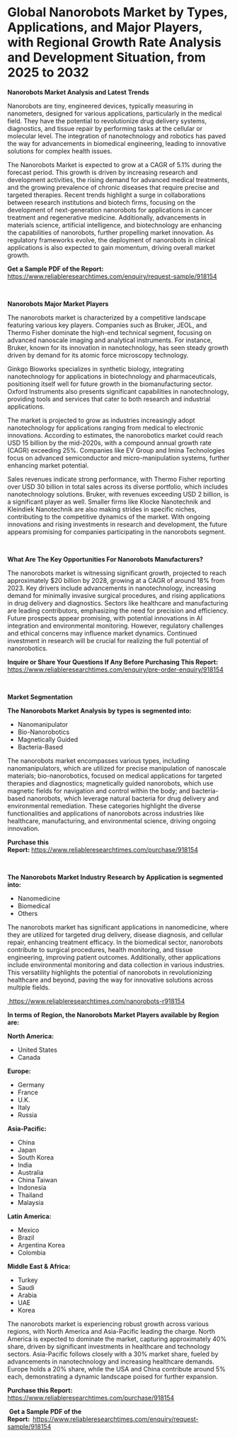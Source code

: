 <p><h1>Global Nanorobots Market by Types, Applications, and Major Players, with Regional Growth Rate Analysis and Development Situation, from 2025 to 2032</h1></p><p><strong>Nanorobots Market Analysis and Latest Trends</strong></p>
<p><p>Nanorobots are tiny, engineered devices, typically measuring in nanometers, designed for various applications, particularly in the medical field. They have the potential to revolutionize drug delivery systems, diagnostics, and tissue repair by performing tasks at the cellular or molecular level. The integration of nanotechnology and robotics has paved the way for advancements in biomedical engineering, leading to innovative solutions for complex health issues.</p><p>The Nanorobots Market is expected to grow at a CAGR of 5.1% during the forecast period. This growth is driven by increasing research and development activities, the rising demand for advanced medical treatments, and the growing prevalence of chronic diseases that require precise and targeted therapies. Recent trends highlight a surge in collaborations between research institutions and biotech firms, focusing on the development of next-generation nanorobots for applications in cancer treatment and regenerative medicine. Additionally, advancements in materials science, artificial intelligence, and biotechnology are enhancing the capabilities of nanorobots, further propelling market innovation. As regulatory frameworks evolve, the deployment of nanorobots in clinical applications is also expected to gain momentum, driving overall market growth.</p></p>
<p><strong>Get a Sample PDF of the Report:&nbsp;</strong> <a href="https://www.reliableresearchtimes.com/enquiry/request-sample/918154?utm_campaign=3439&utm_medium=2&utm_source=Github&utm_content=ia&utm_term=17042025&utm_id=nanorobots">https://www.reliableresearchtimes.com/enquiry/request-sample/918154</a></p>
<p>&nbsp;</p>
<p><strong>Nanorobots Major Market Players</strong></p>
<p><p>The nanorobots market is characterized by a competitive landscape featuring various key players. Companies such as Bruker, JEOL, and Thermo Fisher dominate the high-end technical segment, focusing on advanced nanoscale imaging and analytical instruments. For instance, Bruker, known for its innovation in nanotechnology, has seen steady growth driven by demand for its atomic force microscopy technology. </p><p>Ginkgo Bioworks specializes in synthetic biology, integrating nanotechnology for applications in biotechnology and pharmaceuticals, positioning itself well for future growth in the biomanufacturing sector. Oxford Instruments also presents significant capabilities in nanotechnology, providing tools and services that cater to both research and industrial applications. </p><p>The market is projected to grow as industries increasingly adopt nanotechnology for applications ranging from medical to electronic innovations. According to estimates, the nanorobotics market could reach USD 15 billion by the mid-2020s, with a compound annual growth rate (CAGR) exceeding 25%. Companies like EV Group and Imina Technologies focus on advanced semiconductor and micro-manipulation systems, further enhancing market potential. </p><p>Sales revenues indicate strong performance, with Thermo Fisher reporting over USD 30 billion in total sales across its diverse portfolio, which includes nanotechnology solutions. Bruker, with revenues exceeding USD 2 billion, is a significant player as well. Smaller firms like Klocke Nanotechnik and Kleindiek Nanotechnik are also making strides in specific niches, contributing to the competitive dynamics of the market. With ongoing innovations and rising investments in research and development, the future appears promising for companies participating in the nanorobots segment.</p></p>
<p>&nbsp;</p>
<p><strong>What Are The Key Opportunities For Nanorobots Manufacturers?</strong></p>
<p><p>The nanorobots market is witnessing significant growth, projected to reach approximately $20 billion by 2028, growing at a CAGR of around 18% from 2023. Key drivers include advancements in nanotechnology, increasing demand for minimally invasive surgical procedures, and rising applications in drug delivery and diagnostics. Sectors like healthcare and manufacturing are leading contributors, emphasizing the need for precision and efficiency. Future prospects appear promising, with potential innovations in AI integration and environmental monitoring. However, regulatory challenges and ethical concerns may influence market dynamics. Continued investment in research will be crucial for realizing the full potential of nanorobotics.</p></p>
<p><strong>Inquire or Share Your Questions If Any Before Purchasing This Report:</strong> <a href="https://www.reliableresearchtimes.com/enquiry/pre-order-enquiry/918154?utm_campaign=3439&utm_medium=2&utm_source=Github&utm_content=ia&utm_term=17042025&utm_id=nanorobots">https://www.reliableresearchtimes.com/enquiry/pre-order-enquiry/918154</a></p>
<p>&nbsp;</p>
<p><strong>Market Segmentation</strong></p>
<p><strong>The Nanorobots Market Analysis by types is segmented into:</strong></p>
<p><ul><li>Nanomanipulator</li><li>Bio-Nanorobotics</li><li>Magnetically Guided</li><li>Bacteria-Based</li></ul></p>
<p><p>The nanorobots market encompasses various types, including nanomanipulators, which are utilized for precise manipulation of nanoscale materials; bio-nanorobotics, focused on medical applications for targeted therapies and diagnostics; magnetically guided nanorobots, which use magnetic fields for navigation and control within the body; and bacteria-based nanorobots, which leverage natural bacteria for drug delivery and environmental remediation. These categories highlight the diverse functionalities and applications of nanorobots across industries like healthcare, manufacturing, and environmental science, driving ongoing innovation.</p></p>
<p><strong>Purchase this Report:&nbsp;</strong><a href="https://www.reliableresearchtimes.com/purchase/918154?utm_campaign=3439&utm_medium=2&utm_source=Github&utm_content=ia&utm_term=17042025&utm_id=nanorobots">https://www.reliableresearchtimes.com/purchase/918154</a></p>
<p>&nbsp;</p>
<p><strong>The Nanorobots Market Industry Research by Application is segmented into:</strong></p>
<p><ul><li>Nanomedicine</li><li>Biomedical</li><li>Others</li></ul></p>
<p><p>The nanorobots market has significant applications in nanomedicine, where they are utilized for targeted drug delivery, disease diagnosis, and cellular repair, enhancing treatment efficacy. In the biomedical sector, nanorobots contribute to surgical procedures, health monitoring, and tissue engineering, improving patient outcomes. Additionally, other applications include environmental monitoring and data collection in various industries. This versatility highlights the potential of nanorobots in revolutionizing healthcare and beyond, paving the way for innovative solutions across multiple fields.</p></p>
<p><a href="https://www.reliableresearchtimes.com/nanorobots-r918154?utm_campaign=3439&utm_medium=2&utm_source=Github&utm_content=ia&utm_term=17042025&utm_id=nanorobots">&nbsp;https://www.reliableresearchtimes.com/nanorobots-r918154</a></p>
<p><strong>In terms of Region, the Nanorobots Market Players available by Region are:</strong></p>
<p>
    <p> <strong> North America: </strong>
        <ul>
            <li>United States</li>
            <li>Canada</li>
        </ul>
        </p> 
    <p> <strong> Europe: </strong>
        <ul>
            <li>Germany</li>
            <li>France</li>
            <li>U.K.</li>
            <li>Italy</li>
            <li>Russia</li>
        </ul>
        </p> 
    <p> <strong> Asia-Pacific: </strong>
        <ul>
            <li>China</li>
            <li>Japan</li>
            <li>South Korea</li>
            <li>India</li>
            <li>Australia</li>
            <li>China Taiwan</li>
            <li>Indonesia</li>
            <li>Thailand</li>
            <li>Malaysia</li>
        </ul>
        </p> 
    <p> <strong> Latin America: </strong>
        <ul>
            <li>Mexico</li>
            <li>Brazil</li>
            <li>Argentina Korea</li>
            <li>Colombia</li>
        </ul>
        </p> 
    <p> <strong> Middle East & Africa: </strong>
        <ul>
            <li>Turkey</li>
            <li>Saudi</li>
            <li>Arabia</li>
            <li>UAE</li>
            <li>Korea</li>
        </ul>
    </p>
    </p>
<p><p>The nanorobots market is experiencing robust growth across various regions, with North America and Asia-Pacific leading the charge. North America is expected to dominate the market, capturing approximately 40% share, driven by significant investments in healthcare and technology sectors. Asia-Pacific follows closely with a 30% market share, fueled by advancements in nanotechnology and increasing healthcare demands. Europe holds a 20% share, while the USA and China contribute around 5% each, demonstrating a dynamic landscape poised for further expansion.</p></p>
<p><strong>Purchase this Report: </strong><a href="https://www.reliableresearchtimes.com/purchase/918154?utm_campaign=3439&utm_medium=2&utm_source=Github&utm_content=ia&utm_term=17042025&utm_id=nanorobots">https://www.reliableresearchtimes.com/purchase/918154</a></p>
<p>&nbsp;<strong>Get a Sample PDF of the Report:&nbsp;&nbsp;</strong><a href="https://www.reliableresearchtimes.com/enquiry/request-sample/918154?utm_campaign=3439&utm_medium=2&utm_source=Github&utm_content=ia&utm_term=17042025&utm_id=nanorobots">https://www.reliableresearchtimes.com/enquiry/request-sample/918154</a></p>
<p><strong></strong></p>
<p><p></p><p></p><p></p></p>